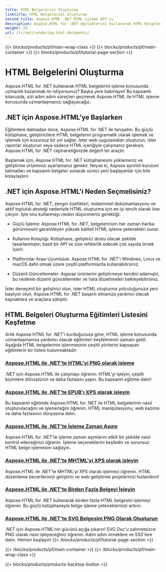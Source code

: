 ```yaml
---
title: HTML Belgelerini Oluşturma
linktitle: HTML Belgelerini Oluşturma
second_title: Aspose.HTML .NET HTML işleme API'si
description: Aspose.HTML for .NET eğitimlerini kullanarak HTML belgelerini kolayca nasıl oluşturacağınızı öğrenin. HTML oluşturmada ustalaşmak için kapsamlı bir eğitim listesi keşfedin.
weight: 29
url: /tr/net/rendering-html-documents/
---
```


{{< blocks/products/pf/main-wrap-class >}}
{{< blocks/products/pf/main-container >}}
{{< blocks/products/pf/tutorial-page-section >}}

# HTML Belgelerini Oluşturma


Aspose.HTML for .NET kullanarak HTML belgelerini işleme konusunda uzmanlık kazanmak mı istiyorsunuz? Başka yere bakmayın! Bu kapsamlı kılavuzda, sizi adım adım süreçten geçirerek Aspose.HTML ile HTML işleme konusunda uzmanlaşmanızı sağlayacağız.

## .NET için Aspose.HTML'ye Başlarken

Eğitimlere dalmadan önce, Aspose.HTML for .NET ile tanışalım. Bu güçlü kütüphane, geliştiricilere HTML belgelerini programatik olarak işlemek ve işlemek için kusursuz bir yol sağlar. İster web uygulamaları oluşturun, ister raporlar oluşturun veya sadece HTML içeriğiyle çalışmanız gereksin, Aspose.HTML for .NET cephaneliğinizde değerli bir araçtır.

Başlamak için, Aspose.HTML for .NET kütüphanesini yüklemeniz ve geliştirme ortamınızı ayarlamanız gerekir. Neyse ki, Aspose ayrıntılı kurulum talimatları ve kapsamlı belgeler sunarak süreci yeni başlayanlar için bile kolaylaştırır.

## .NET için Aspose.HTML'i Neden Seçmelisiniz?

Aspose.HTML for .NET, zengin özellikleri, mükemmel dokümantasyonu ve aktif topluluk desteği nedeniyle HTML oluşturma için en iyi tercih olarak öne çıkıyor. İşte onu kullanmayı neden düşünmeniz gerektiği:

- Güçlü İşleme: Aspose.HTML for .NET, belgelerinizin her zaman harika görünmesini garantileyen yüksek kaliteli HTML işleme yetenekleri sunar.

- Kullanım Kolaylığı: Kütüphane, geliştirici dostu olacak şekilde tasarlanmıştır; basit bir API ve size rehberlik edecek çok sayıda örnek içerir.

- Platformlar Arası Uyumluluk: Aspose.HTML for .NET'i Windows, Linux ve macOS dahil olmak üzere çeşitli platformlarda kullanabilirsiniz.

- Düzenli Güncellemeler: Aspose ürünlerini geliştirmeye kendini adamıştır, bu nedenle düzenli güncellemeler ve hata düzeltmeleri bekleyebilirsiniz.

İster deneyimli bir geliştirici olun, ister HTML oluşturma yolculuğunuza yeni başlıyor olun, Aspose.HTML for .NET başarılı olmanıza yardımcı olacak kaynaklara ve araçlara sahiptir.

## HTML Belgeleri Oluşturma Eğitimleri Listesini Keşfetme

Artık Aspose.HTML for .NET'i kurduğunuza göre, HTML işleme konusunda uzmanlaşmanıza yardımcı olacak eğitimleri keşfetmenin zamanı geldi. Aşağıda HTML belgelerinin işlenmesinin çeşitli yönlerini kapsayan eğitimlerin bir listesi bulunmaktadır:

### [Aspose.HTML ile .NET'te HTML'yi PNG olarak işleme](./render-html-as-png/)
.NET için Aspose.HTML ile çalışmayı öğrenin: HTML'yi işleyin, çeşitli biçimlere dönüştürün ve daha fazlasını yapın. Bu kapsamlı eğitime dalın!
### [Aspose.HTML ile .NET'te EPUB'ı XPS olarak işleyin](./render-epub-as-xps/)
Bu kapsamlı eğitimde Aspose.HTML for .NET ile HTML belgelerinin nasıl oluşturulacağını ve işleneceğini öğrenin. HTML manipülasyonu, web kazıma ve daha fazlasının dünyasına dalın.
### [Aspose.HTML ile .NET'te İşleme Zaman Aşımı](./rendering-timeout/)
Aspose.HTML for .NET'te işleme zaman aşımlarını etkili bir şekilde nasıl kontrol edeceğinizi öğrenin. İşleme seçeneklerini keşfedin ve sorunsuz HTML belge işlemesini sağlayın.
### [Aspose.HTML ile .NET'te MHTML'yi XPS olarak işleyin](./render-mhtml-as-xps/)
 Aspose.HTML ile .NET'te MHTML'yi XPS olarak işlemeyi öğrenin. HTML düzenleme becerilerinizi geliştirin ve web geliştirme projelerinizi hızlandırın!
### [Aspose.HTML ile .NET'te Birden Fazla Belgeyi İşleyin](./render-multiple-documents/)
Aspose.HTML for .NET kullanarak birden fazla HTML belgesini işlemeyi öğrenin. Bu güçlü kütüphaneyle belge işleme yeteneklerinizi artırın.
### [Aspose.HTML ile .NET'te SVG Belgesini PNG Olarak Oluşturun](./render-svg-doc-as-png/)
.NET için Aspose.HTML'nin gücünü açığa çıkarın! SVG Doc'u zahmetsizce PNG olarak nasıl işleyeceğiniz öğrenin. Adım adım örneklere ve SSS'lere dalın. Hemen başlayın!
{{< /blocks/products/pf/tutorial-page-section >}}

{{< /blocks/products/pf/main-container >}}
{{< /blocks/products/pf/main-wrap-class >}}

{{< blocks/products/products-backtop-button >}}
